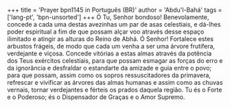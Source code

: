 +++
title = 'Prayer bpn1145 in Português (BR)'
author = 'Abdu'l-Bahá'
tags = ['lang-pt', 'bpn-unsorted']
+++
Ó Tu, Senhor bondoso! Benevolamente, concede a cada uma destas avezinhas um par de asas celestiais, e dá-lhes poder espiritual a fim de que possam alçar voo através desse espaço ilimitado e atingir as alturas do Reino de Abhá.
Ó Senhor! Fortalece estes arbustos frágeis, de modo que cada um venha a ser uma árvore frutífera, verdejante e viçosa. Concede vitórias a estas almas através da potência dos Teus exércitos celestiais, para que possam esmagar as forças do erro e da ignorância e desfraldar o estandarte da amizade e guia entre o povo; para que possam, assim como os sopros ressuscitadores da primavera, refrescar e vivificar as árvores das almas humanas e assim como as chuvas vernais, tornar verdejantes e férteis os prados daquela região.
Tu és o Forte e o Poderoso; és o Dispensador de Graças e o Amor Supremo.
